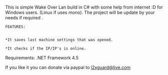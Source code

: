 This is simple Wake Over Lan build in C# with some help from internet :D for Windows users. (Linux if uses mono).
The project will be update by your needs if required .


    FEATURES:
  
  
    *It saves last machine settings that was opened.

    *It checks if the IP/IP's is online.


Requirements: .NET Framework 4.5

If you like it you can donate via paypal to l2xguard@live.com
